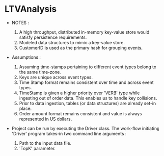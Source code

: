 # LTVAnalysis

- NOTES :
	1. A high throughput, distributed in-memory key-value store would satisfy persistence requirements.
	2. Modeled data structures to mimic a key-value store.
	3. CustomerID is used as the primary hash for grouping events.
	
- Assumptions : 
	1. Assuming time-stamps pertaining to different event types belong to the same time-zone. 
	2. Keys are unique across event types.
	3. Time Stamp format remains consistent over time and across event types.
	4. TimeStamp is given a higher priority over 'VERB' type while ingesting  out of order data. This enables us to handle key collisions.
	5. Prior to data ingestion, tables (or data structures) are already set-in place. 
	6. Order amount format remains consistent and value is always represented in US dollars. 
	
- Project can be run by executing the Driver class. The work-flow initiating 'Driver' program takes-in two command line arguments :
	1. Path to the input data file.
	2. 'TopK' parameter.
	